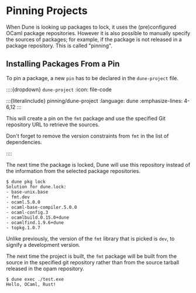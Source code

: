 # Pinning Projects

When Dune is looking up packages to lock, it uses the (pre)configured OCaml
package repositories. However it is also possible to manually specify the
sources of packages; for example, if the package is not released in a package
repository. This is called "pinning".

## Installing Packages From a Pin

To pin a package, a new `pin` has to be declared in the `dune-project` file.

::::{dropdown} `dune-project`
:icon: file-code

:::{literalinclude} pinning/dune-project
:language: dune
:emphasize-lines: 4-6,12
:::

This will create a pin on the `fmt` package and use the specified Git repository
URL to retrieve the sources.

Don't forget to remove the version constraints from `fmt` in the list of
dependencies.

::::

The next time the package is locked, Dune will use this repository instead of
the information from the selected package repositories.

```
$ dune pkg lock
Solution for dune.lock:
- base-unix.base
- fmt.dev
- ocaml.5.0.0
- ocaml-base-compiler.5.0.0
- ocaml-config.3
- ocamlbuild.0.15.0+dune
- ocamlfind.1.9.6+dune
- topkg.1.0.7
```

Unlike previously, the version of the `fmt` library that is picked is `dev`, to
signify a development version.

The next time the project is built, the `fmt` package will be built from the
source in the specified git repository rather than from the source tarball
released in the opam repository.

```
$ dune exec ./test.exe
Hello, OCaml, Rust!
```
